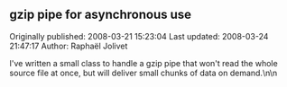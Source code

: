 ## gzip pipe for asynchronous use 
Originally published: 2008-03-21 15:23:04 
Last updated: 2008-03-24 21:47:17 
Author: Raphaël Jolivet 
 
I've written a small class to handle a gzip pipe that won't read the whole source file at once, but will deliver small chunks of data on demand.\n\n